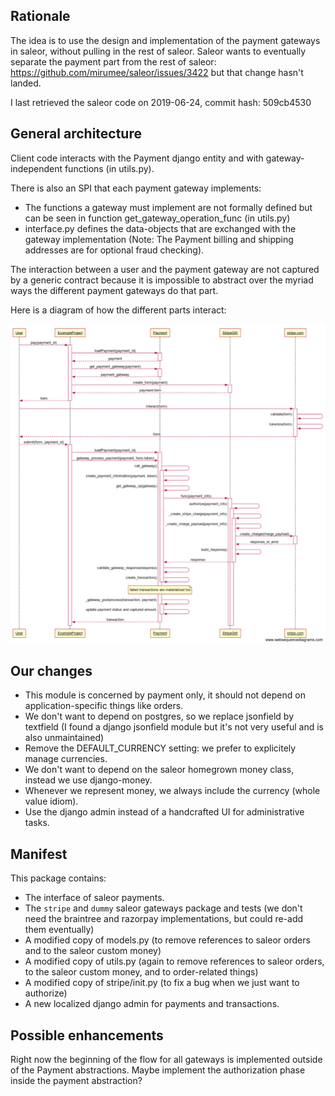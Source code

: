 Rationale
---------
The idea is to use the design and implementation of the payment gateways in saleor,
without pulling in the rest of saleor. 
Saleor wants to eventually separate the payment part from the rest of saleor: https://github.com/mirumee/saleor/issues/3422 
but that change hasn't landed.

I last retrieved the saleor code on 2019-06-24, commit hash: 509cb4530


General architecture
--------------------
Client code interacts with the Payment django entity and with gateway-independent functions (in utils.py).

There is also an SPI that each payment gateway implements:
 - The functions a gateway must implement are not formally defined but can be seen 
in function get_gateway_operation_func (in utils.py)
 - interface.py defines the data-objects that are exchanged with the gateway implementation
    (Note: The Payment billing and shipping addresses are for optional fraud checking).

The interaction between a user and the payment gateway are not captured by a generic contract because it
is impossible to abstract over the myriad ways the different payment gateways do that part.

Here is a diagram of how the different parts interact:

![payment with stripe sequence diagram](payment-with-stripe.png)


Our changes
-----------
- This module is concerned by payment only, it should not depend on application-specific things like orders.
- We don't want to depend on postgres, so we replace jsonfield by textfield
 (I found a django jsonfield module but it's not very useful and is also unmaintained)
- Remove the DEFAULT_CURRENCY setting: we prefer to explicitely manage currencies.
- We don't want to depend on the saleor homegrown money class, instead we use django-money.
- Whenever we represent money, we always include the currency (whole value idiom).
- Use the django admin instead of a handcrafted UI for administrative tasks.


Manifest
--------
This package contains:
- The interface of saleor payments.
- The ```stripe``` and ```dummy``` saleor gateways package and tests 
    (we don't need the braintree and razorpay implementations, but could re-add them eventually)
- A modified copy of models.py (to remove references to saleor orders and to the saleor custom money)
- A modified copy of utils.py (again to remove references to saleor orders, to the saleor custom money, and to order-related things)
- A modified copy of stripe/init.py (to fix a bug when we just want to authorize)
- A new localized django admin for payments and transactions.


Possible enhancements
---------------------

Right now the beginning of the flow for all gateways is implemented outside of the Payment abstractions.
Maybe implement the authorization phase inside the payment abstraction?
